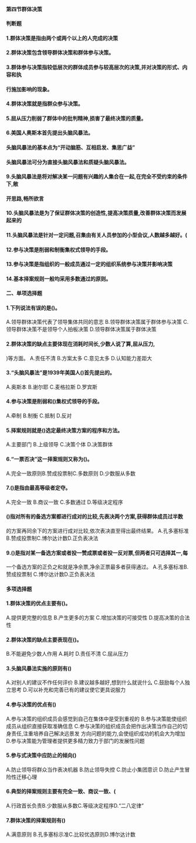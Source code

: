#### 第四节群体决策
#### 判断题
#### 1.群体决策是指由两个或两个以上的人完成的决策
#### 2.群体决策包含领导群体决策和群体参与决策。
#### 3.群体参与决策指较低层次的群体成员参与较高层次的决策,并对决策的形式、内容和执
#### 行施加影响的现象。
#### 4.群体决策就是指群众参与决策。
#### 5.屈从压力削弱了群体中的批判精神,损害了最终决策的质量。
#### 6.美国人奥斯本首先提出头脑风暴法。
#### 头脑风暴法的基本点为“开动脑筋、互相启发、集思广益”
#### 头脑风暴法可分为直接头脑风暴法和质疑头脑风暴法。
#### 9.头脑风暴法是将对解决某一问题有兴趣的人集合在一起,在完全不受约束的条件下,敞
#### 开思路,畅所欲言
#### 10.头脑风暴法是为了保证群体决策的创造性,提高决策质量,改善群体决策而发展起来的
#### 11.头脑风暴法是针对一定问题,召集由有关人员参加的小型会议,人数越多越好。(
#### 12.参与决策是削弱和制衡集权式领导的手段。
#### 13.参与决策是指组织的一般成员通过一定的组织系统参与决策并影响决策
#### 14.基本择案规则一般均采用多数通过的原则。
#### 二、单项选择题
#### 1.下列说法有误的是()。
A.领导群体决策代表了领导集体共同的意志
B.领导群体决策属于群体参与决策
C.领导群体决策不是领导个人拍板决策
D.领导群体决策属于群体决策
#### 2.群体决策的缺点主要体现在消耗时间长,少数人说了算,屈从压力,
)等方面。
A.责任不清
B.方案太多
C.意见太多
D.认知能力差距大
#### 3.“头脑风暴法”是1939年美国人()首先提出的。
A.奥斯本
B.谢尔耶
C.麦格拉斯
D.罗宾斯
#### 4.参与决策是削弱和()集权式领导的手段。
A.牵制
B.制衡
C.抵制
D.反对
#### 5.择案规则就是()选定最终决策方案的程序和方法。
A.主要部门
B.上级领导
C.决策个体
D.决策群体
#### 6.“一票否决”这一择案规则又称为()。
A.完全一致原则B.赞成投票制C.多数原则
D.少数服从多数
#### 7.()是指由最高等级者定夺。
A.完全一致
B.商议一致
C.多数通过
D.等级决定程序
#### ()指对所有的备选方案都进行成对的比较,先表决两个方案,获得群体成员过半数
的方案再同余下的方案进行成对比较,依次表决直至得出最终结果。
A.孔多塞标准B.赞成投票制C.博尔达计数D.正负表决法
#### 9.()是指对某一备选方案或者投一赞成票或者投一反对票,但两者只可选择其一,每
一个备选方案的正负之和就是净余票,净余正票最多者获得通过。
A.孔多塞标准B.赞成投票制
C.博尔达计数D.正负表决法
#### 多项选择题
#### 1.群体决策的优点主要有()。
A.提供更完整的信息
B.产生更多的方案
C.增加决策的可接受性
D.提高决策的合法性
#### 2.群体决策的缺点主要表现在()。
B.不能避免少数人作用
A.耗时
D.责任不清
C.屈从压力
#### 3.头脑风暴法实施的原则有()
A.对别人的建议不作任何评价
B.建议越多越好,想到什么就说什么
C.鼓励每个人独立思考
D.可以补充和完善已有的建议使它更具说服力
#### 4.参与决策的优点有()
A.参与决策的组织成员会感觉到自己在集体中是受到重视的
B.参与决策能使组织成员从组织直接获取准确信息
C.参与决策的组织成员会把作出决策当作自己的切身责任,注重培养自己解决远景发
方向问题的能力,会使组织成功的机会大为增加
D.参与决策能为管理者提供更多精力致力于部门的发展性问题
#### 5.参与式决策中应防止的倾向()
A.防止领导将群众当作表决机器
B.防止领导失控
C.防止小集团意识
D.防止产生冒险性迁移心理
#### 6.典型的择案规则主要有完全一致、商议一致、(
A.行政首长负责B.少数服从多数C.等级决定程序D.“二八定律”
#### 7.群体决策的择案规则有()
A.满意原则
B.孔多塞标示准C.比较优选原则D.博尔达计数